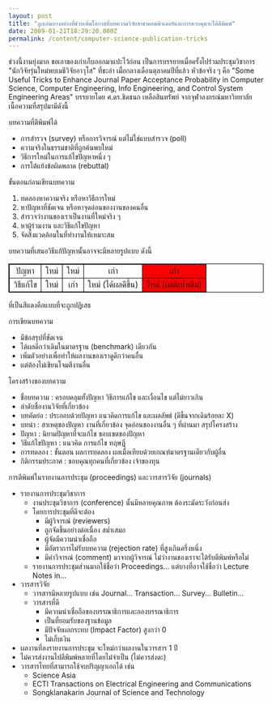 ```yaml
---
layout: post
title: "ลูกเล่นบางอย่างที่ช่วยเพิ่มโอกาสที่บทความวิจัยสาขาคอมพิวเตอร์และการควบคุมจะได้ตีพิมพ์"
date: 2009-01-21T18:29:20.000Z
permalink: /content/computer-science-publication-tricks
---
```


ช่วงนี้งานยุ่งมาก ขอเอาของเก่าเก็บออกมาแปะไว้ก่อน เป็นการบรรยายเมื่อครั้งไปร่วมประชุมวิชาการ "นักวิจัยรุ่นใหม่พบเมธีวิจัยอาวุโส" ที่ชะอำ เมื่อกลางเดือนตุลาคมปีที่แล้ว หัวข้อจริง ๆ คือ "Some Useful Tricks to Enhance Journal Paper Acceptance Probability in Computer Science, Computer Engineering, Info Engineering, and Control System Engineering Areas" บรรยายโดย ศ.ดร.ชิดชนก เหลือสินทรัพย์ จากจุฬาลงกรณ์มหาวิทยาลัย เนื้อความที่สรุปมามีดังนี้
<!--break-->

บทความที่ตีพิมพ์ได้
<ul>
  <li>การสำรวจ (survey) หรือการวิจารณ์ แต่ไม่ใช่แบบสำรวจ (poll)</li>
  <li>ความจริงในธรรมชาติที่ถูกค้นพบใหม่</li>
  <li>วิธีการใหม่ในการแก้ไขปัญหาหนึ่ง ๆ</li>
  <li>การโต้แย้งข้อผิดพลาด (rebuttal)</li>
</ul>

ขั้นตอนก่อนเขียนบทความ
<ol>
  <li>ทดลองหาความจริง หรือหาวิธีการใหม่</li>
  <li>หาปัญหาที่ชัดเจน หรือหาจุดอ่อนของงานของคนอื่น</li>
  <li>สำรวจว่างานของเราเป็นงานที่ใหม่จริง ๆ</li>
  <li>หาผู้ร่วมงาน และวิธีแก้ไขปัญหา</li>
  <li>จัดสิ่งแวดล้อมในที่ทำงานให้เหมาะสม</li>
</ol>

บทความที่เสนอวิธีแก้ปัญหานั้นอาจจะมีหลายรูปแบบ ดังนี้
<table style="border:thin solid #000;text-align:center" border="1">
  <tr>
    <td>ปัญหา</td>
    <td>ใหม่</td>
    <td>ใหม่</td>
    <td>เก่า</td>
    <td style="background:#f00">เก่า</td>
  </tr>
  <tr>
    <td style="background:#fff">วิธีแก้ไข</td>
    <td>ใหม่</td>
    <td>เก่า</td>
    <td>ใหม่ (ได้ผลดีขึ้น)</td>
    <td style="background:#f00">ใหม่ (ผลดีเท่าเดิม)</td>
  </tr>
</table>

ที่เป็นสีแดงคือแบบที่จะถูกปฏิเสธ

การเขียนบทความ
<ul>
  <li>มีข้อสรุปที่ชัดเจน</li>
  <li>ได้ผลดีกว่าเดิมในมาตรฐาน (benchmark) เดียวกัน</li>
  <li>เพิ่มตัวอย่างเพื่อทำให้ผลงานของเราดูดีกว่าคนอื่น</li>
  <li>แต่ต้องไม่เขียนโจมตีงานอื่น</li>
</ul>

โครงสร้างของบทความ
<ul>
  <li>ชื่อบทความ : ครอบคลุมทั้งปัญหา วิธีการแก้ไข และเงื่อนไข แต่ไม่ยาวเกิน</li>
  <li>ลำดับชื่องานวิจัยที่เกี่ยวข้อง</li>
  <li>บทคัดย่อ : ประกอบด้วยปัญหา แนวคิดการแก้ไข และผลลัพธ์ (ดีขึ้นจากเดิมร้อยละ X)</li>
  <li>บทนำ : สาเหตุของปัญหา งานที่เกี่ยวข้อง จุดอ่อนของงานอื่น ๆ ที่ผ่านมา สรุปโครงสร้าง</li>
  <li>ปัญหา : นิยามปัญหาที่จะแก้ไข ขอบเขตของปัญหา</li>
  <li>วิธีแก้ไขปัญหา : แนวคิด การแก้ไข ทฤษฎี</li>
  <li>การทดลอง : ขั้นตอน ผลการทดลอง ผลเมื่อเทียบด้วยเกณฑ์มาตรฐานเดียวกับผู้อื่น</li>
  <liสรุป : อภิปรายผล ข้อดี แก้ตัวในข้อเสีย></li>
  <li>กิติกรรมประกาศ : ขอบคุณทุกคนที่เกี่ยวข้อง เจ้าของทุน</li>
</ul>

การตีพิมพ์ในรายงานการประชุม (proceedings) และวารสารวิจัย (journals)
<ul>
  <li>
    รายงานการประชุมวิชาการ
    <ul>
      <li>งานประชุมวิชาการ (conference) นั้นมีหลายคุณภาพ ต้องระมัดระวังก่อนส่ง</li>
      <li>โดยการประชุมที่ดีจะต้อง
        <ul>
          <li>มีผู้วิจารณ์ (reviewers)</li>
          <li>ถูกจัดขึ้นอย่างต่อเนื่อง สม่ำเสมอ</li>
          <li>ผู้จัดมีความน่าเชื่อถือ</li>
          <li>มีอัตราการไม่รับบทความ (rejection rate) ที่สูงเกินครึ่งหนึ่ง</li>
          <li>มีคำวิจารณ์ (comment) มาจากผู้วิจารณ์ ไม่ว่างานของเราจะได้รับตีพิมพ์หรือไม่</li>
        </ul>
      </li>
      <li>รายงานการประชุมส่วนมากใช้ชื่อว่า Proceedings... แต่บางที่อาจใช้ชื่อว่า Lecture Notes in...</li>
    </ul>
  </li>
  <li>
    วารสารวิจัย
    <ul>
      <li>วารสารมีหลายรูปแบบ เช่น Journal... Transaction... Survey... Bulletin...</li>
      <li>วารสารที่ดี
        <ul>
          <li>มีความน่าเชื่อถือของบรรณาธิการและกองบรรณาธิการ</li>
          <li>เป็นที่ยอมรับของฐานข้อมูล</li>
          <li>มีปัจจัยผลกระทบ (Impact Factor) สูงกว่า 0</li>
          <li>ไม่เก็บเงิน</li>
        </ul>
      </li>
    </ul>
  </li>
  <li>ผลงานที่ลงรายงานการประชุม จะใหม่กว่าผลงานในวารสาร 1 ปี</li>
  <li>ไม่ควรส่งงานไปตีพิมพ์หลายที่โดยไม่จำเป็น (ไม่ควรส่งดะ)</li>
  <li>วารสารไทยที่สามารถใช้จบปริญญาเอกได้ เช่น
    <ul>
      <li>Science Asia</li>
      <li>ECTI Transactions on Electrical Engineering and Communications</li>
      <li>Songklanakarin Journal of Science and Technology</li>
    </ul>
  </li>
</ul>
